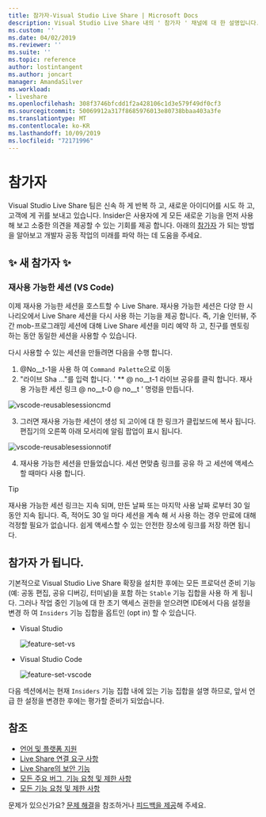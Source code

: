 ```yaml
---
title: 참가자-Visual Studio Live Share | Microsoft Docs
description: Visual Studio Live Share 내의 ' 참가자 ' 채널에 대 한 설명입니다.
ms.custom: ''
ms.date: 04/02/2019
ms.reviewer: ''
ms.suite: ''
ms.topic: reference
author: lostintangent
ms.author: joncart
manager: AmandaSilver
ms.workload:
- liveshare
ms.openlocfilehash: 308f3746bfcdd1f2a428106c1d3e579f49df0cf3
ms.sourcegitcommit: 50069912a317f8685976013e80738bbaa403a3fe
ms.translationtype: MT
ms.contentlocale: ko-KR
ms.lasthandoff: 10/09/2019
ms.locfileid: "72171996"
---
```

<!--
Copyright © Microsoft Corporation
All rights reserved.
Creative Commons Attribution 4.0 License (International): https://creativecommons.org/licenses/by/4.0/legalcode
-->

# <a name="insiders"></a>참가자

Visual Studio Live Share 팀은 신속 하 게 반복 하 고, 새로운 아이디어를 시도 하 고, 고객에 게 귀를 보내고 있습니다. Insider은 사용자에 게 모든 새로운 기능을 먼저 사용해 보고 소중한 의견을 제공할 수 있는 기회를 제공 합니다. 아래의 [참가자](#BecomeanInsider) 가 되는 방법을 알아보고 개발자 공동 작업의 미래를 파악 하는 데 도움을 주세요. 

## <a name="new-to-insiders"></a>✨ 새 참가자 ✨


### <a name="reusable-sessions-vs-code"></a>**재사용 가능한 세션 (VS Code)**

이제 재사용 가능한 세션을 호스트할 수 Live Share. 재사용 가능한 세션은 다양 한 시나리오에서 Live Share 세션을 다시 사용 하는 기능을 제공 합니다. 즉, 기술 인터뷰, 주간 mob-프로그래밍 세션에 대해 Live Share 세션을 미리 예약 하 고, 친구를 멘토링 하는 동안 동일한 세션을 사용할 수 있습니다.

다시 사용할 수 있는 세션을 만들려면 다음을 수행 합니다.
1. @No__t-1을 사용 하 여 `Command Palette`으로 이동
1. "라이브 Sha ..."를 입력 합니다. ' ** @ no__t-1 라이브 공유를 클릭 합니다. 재사용 가능한 세션 링크 @ no__t-0 @ no__t ' 명령을 만듭니다.

![vscode-reusablesessioncmd](../media/vscode-cmdpalette-createreusablelink.png)

3. 그러면 재사용 가능한 세션이 생성 되 고이에 대 한 링크가 클립보드에 복사 됩니다. 편집기의 오른쪽 아래 모서리에 알림 팝업이 표시 됩니다.

![vscode-reusablesessionnotif](../media/vscode-notification-resuablesession.png)

4. 재사용 가능한 세션을 만들었습니다. 세션 면맞춤 링크를 공유 하 고 세션에 액세스할 때마다 사용 합니다.

> [!TIP] 
>재사용 가능한 세션 링크는 지속 되며, 만든 날짜 또는 마지막 사용 날짜 로부터 30 일 동안 지속 됩니다. 즉, 적어도 30 일 마다 세션을 계속 해 서 사용 하는 경우 만료에 대해 걱정할 필요가 없습니다. 쉽게 액세스할 수 있는 안전한 장소에 링크를 저장 하면 됩니다.
 


## 참가자 <a name="BecomeanInsider"></a> 가 됩니다.

기본적으로 Visual Studio Live Share 확장을 설치한 후에는 모든 프로덕션 준비 기능 (예: 공동 편집, 공유 디버깅, 터미널)을 포함 하는 `Stable` 기능 집합을 사용 하 게 됩니다. 그러나 작업 중인 기능에 대 한 초기 액세스 권한을 얻으려면 IDE에서 다음 설정을 변경 하 여 `Insiders` 기능 집합을 옵트인 (opt in) 할 수 있습니다.

* Visual Studio

    ![feature-set-vs](../media/feature-set-vs.png)

* Visual Studio Code 

    ![feature-set-vscode](../media/feature-set-vscode.png)

다음 섹션에서는 현재 `Insiders` 기능 집합 내에 있는 기능 집합을 설명 하므로, 앞서 언급 한 설정을 변경한 후에는 평가할 준비가 되었습니다.



## <a name="see-also"></a>참조

- [언어 및 플랫폼 지원](platform-support.md)
- [Live Share 연결 요구 사항](connectivity.md)
- [Live Share의 보안 기능](security.md)
- [모든 주요 버그, 기능 요청 및 제한 사항](https://aka.ms/vsls-issues)
- [모든 기능 요청 및 제한 사항](https://aka.ms/vsls-feature-requests)

문제가 있으신가요? [문제 해결](../troubleshooting.md)을 참조하거나 [피드백을 제공](../support.md)해 주세요.
